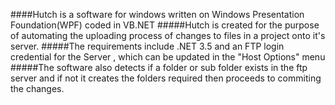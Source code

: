 ####Hutch is a software for windows written on Windows Presentation Foundation(WPF) coded in VB.NET
#####Hutch is created for the purpose of automating the uploading process of changes to files in a project onto it's server.
#####The requirements include .NET 3.5 and an FTP login credential for the Server , which can be updated in the "Host Options" menu
#####The software also detects if a folder or sub folder exists in the ftp server and if not it creates the folders required then proceeds to commiting the changes.
